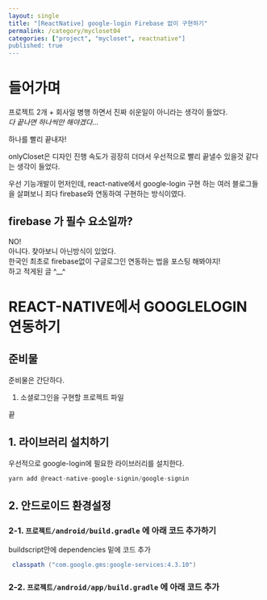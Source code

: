 ```yaml
---
layout: single
title: "[ReactNative] google-login Firebase 없이 구현하기"
permalink: /category/mycloset04
categories: ["project", "mycloset", reactnative"]
published: true
---
```


# 들어가며

프로젝트 2개 + 회사일 병행 하면서 진짜 쉬운일이 아니라는 생각이 들었다.  
_다 끝나면 하나씩만 해야겠다..._

하나를 빨리 끝내자!

onlyCloset은 디자인 진행 속도가 굉장히 더뎌서 우선적으로 빨리 끝낼수 있을것 같다는 생각이 들었다.

우선 기능개발이 먼저인데,
react-native에서 google-login 구현 하는 여러 블로그들을 살펴보니 죄다 firebase와 연동하여 구현하는 방식이였다.

## **firebase 가 필수 요소일까?**

NO!  
아니다. 찾아보니 아닌방식이 있었다.  
한국인 최초로 firebase없이 구글로그인 연동하는 법을 포스팅 해봐야지!  
하고 적게된 글 ^\_\_^

# REACT-NATIVE에서 GOOGLELOGIN 연동하기

## 준비물

준비물은 간단하다.

1. 소셜로그인을 구현할 프로젝트 파일

끝

## 1. 라이브러리 설치하기

우선적으로 google-login에 필요한 라이브러리를 설치한다.

```js
yarn add @react-native-google-signin/google-signin
```

## 2. 안드로이드 환경설정

### 2-1. `프로젝트/android/build.gradle` 에 아래 코드 추가하기

buildscript안에 dependencies 밑에 코드 추가

```java
 classpath ("com.google.gms:google-services:4.3.10")
```

### 2-2. `프로젝트/android/app/build.gradle` 에 아래 코드 추가
